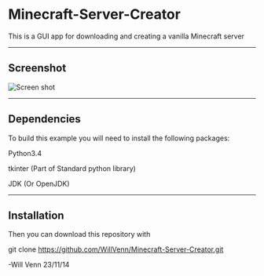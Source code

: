 Minecraft-Server-Creator
========================

This is a GUI app for downloading and creating a vanilla Minecraft server


--------------
Screenshot
-------------
![Screen shot](WillVenn.github.com/Minecraft-Server-Creator/tree/master/Images/MSCscreenshot.png)

---------------
Dependencies
----------------
To build this example you will need to install the 
following  packages:

Python3.4

tkinter (Part of Standard python library)

JDK (Or OpenJDK)

--------------
Installation
---------------

Then you can download this repository with

git clone 
https://github.com/WillVenn/Minecraft-Server-Creator.git

-Will Venn 23/11/14
